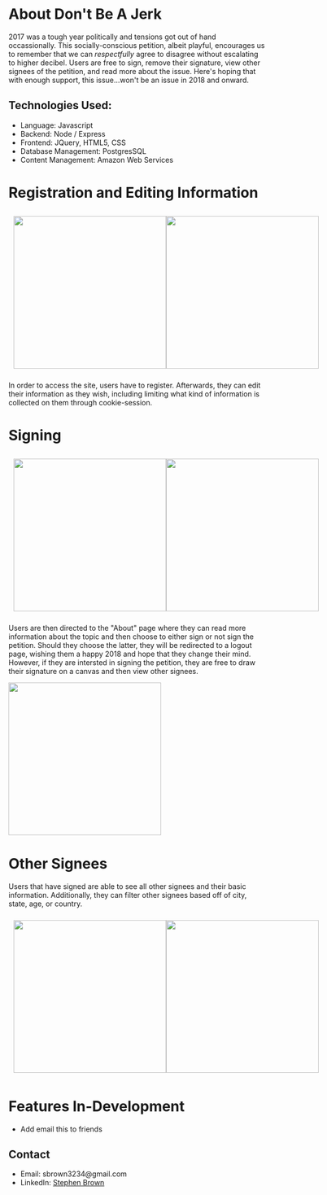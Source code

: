 
<h1>About Don't Be A Jerk</h1>
<p>2017 was a tough year politically and tensions got out of hand occassionally. This socially-conscious petition, albeit playful, encourages us to remember that we can <i>respectfully</i> agree to disagree without escalating to higher decibel. Users are free to sign, remove their signature, view other signees of the petition, and read more about the issue. Here's hoping that with enough support, this issue...won't be an issue in 2018 and onward.</p>

<h2>Technologies Used:</h2>
   <ul>
    <li>Language: Javascript</li>
    <li>Backend: Node / Express</li>
    <li>Frontend: JQuery, HTML5, CSS</li>
    <li>Database Management: PostgresSQL</li>
    <li>Content Management: Amazon Web Services</li>
  </ul>
  
<h1>Registration and Editing Information</h1>
  <div style="display:flex; flex-direction: row; justify-content: space-between; align-items: center; padding: 10px;">
    <img style="height:300px; width:300px;" src="./assets/registration">
    <img style="height:300px; width:300px;" src="./assets/edit-information">
  </div>
<p>In order to access the site, users have to register. Afterwards, they can edit their information as they wish, including limiting what kind of information is collected on them through cookie-session.</p>

<h1>Signing</h1>
  <div style="display:flex; flex-direction: row; justify-content: space-between; align-items: center; padding: 10px;">
    <img style="height:300px; width:300px;" src="./assets/about">
    <img style="height:300px; width:300px;" src="./assets/logout">
  </div>
<p>Users are then directed to the "About" page where they can read more information about the topic and then choose to either sign or not sign the petition. Should they choose the latter, they will be redirected to a logout page, wishing them a happy 2018 and hope that they change their mind. However, if they are intersted in signing the petition, they are free to draw their signature on a canvas and then view other signees.</p>
    <img style="height:300px; width:300px;" src="./assets/signing">
    
<h1>Other Signees</h1>
<p>Users that have signed are able to see all other signees and their basic information. Additionally, they can filter other signees based off of city, state, age, or country.</p>
 <div style="display:flex; flex-direction: row; justify-content: space-between; align-items: center; padding: 10px;">
    <img style="height:300px; width:300px;" src="./assets/signees">
    <img style="height:300px; width:300px;" src="./assets/signess-filter">
 </div>

<h1>Features In-Development</h1>
  <ul>
    <li>Add email this to friends</li>
  </ul>

<h2>Contact</h2>
<ul>
  <li>Email: sbrown3234@gmail.com</li>
  <li>LinkedIn: <a href="https://www.linkedin.com/in/sbrown3234/">Stephen Brown<a></li>
</ul>
